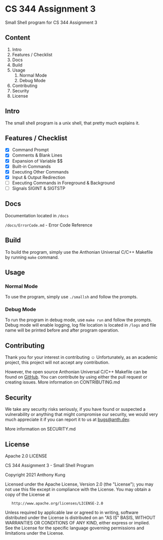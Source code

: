 # CS 344 Assignment 3

Small Shell program for CS 344 Assignment 3

## Content

1. Intro
2. Features / Checklist
3. Docs
4. Build
5. Usage
    1. Normal Mode
    2. Debug Mode
6. Contributing
7. Security
8. License

## Intro

The small shell program is a unix shell, that pretty much explains it.

## Features / Checklist

- [x] Command Prompt
- [x] Comments & Blank Lines
- [x] Expansion of Variable $$
- [x] Built-in Commands
- [x] Executing Other Commands
- [x] Input & Output Redirection
- [ ] Executing Commands in Foreground & Background
- [ ] Signals SIGINT & SIGTSTP

## Docs

Documentation located in `/docs`

`/docs/ErrorCode.md` - Error Code Reference

## Build

To build the program, simply use the Anthonian Universal C/C++ Makefile by running `make` command.

## Usage

### Normal Mode

To use the program, simply use `./smallsh` and follow the prompts.

### Debug Mode

To run the program in debug mode, use `make run` and follow the prompts. Debug mode will enable logging, log file location is located in `/logs` and file name will be printed before and after program operation.

## Contributing

Thank you for your interest in contributing ☺ Unfortunately, as an academic project, this project will not accept any contribution.

However, the open source Anthonian Universal C/C++ Makefile can be found on [GitHub](https://github.com/Anthonykung/Anthonian-Universal-C-Makefile). You can contribute by using either the pull request or creating issues. More information on CONTRIBUTING.md

## Security

We take any security risks seriously, if you have found or suspected a vulnerability or anything that might compromise our security, we would very much appreciate it if you can report it to us at [bugs@anth.dev](mailto:bugs@anth.dev).

More information on SECURITY.md

## License

Apache 2.0 LICENSE

CS 344 Assignment 3 - Small Shell Program

Copyright 2021 Anthony Kung

Licensed under the Apache License, Version 2.0 (the "License"); you may not use this file except in compliance with the License. You may obtain a copy of the License at
```
   http://www.apache.org/licenses/LICENSE-2.0
```
Unless required by applicable law or agreed to in writing, software distributed under the License is distributed on an "AS IS" BASIS, WITHOUT WARRANTIES OR CONDITIONS OF ANY KIND, either express or implied. See the License for the specific language governing permissions and limitations under the License.
